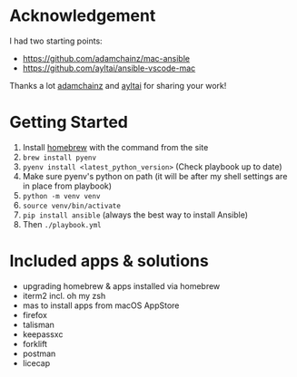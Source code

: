 Acknowledgement
===============

I had two starting points:
- https://github.com/adamchainz/mac-ansible
- https://github.com/ayltai/ansible-vscode-mac

Thanks a lot [adamchainz](https://github.com/adamchainz/mac-ansible/commits?author=adamchainz) and [ayltai](https://github.com/ayltai/ansible-vscode-mac/commits?author=ayltai) for sharing your work!


Getting Started
===============

1. Install [homebrew](http://brew.sh/) with the command from the site
2. `brew install pyenv`
3. `pyenv install <latest_python_version>` (Check playbook up to date)
4. Make sure pyenv's python on path (it will be after my shell settings are in place from playbook)
5. `python -m venv venv`
6. `source venv/bin/activate`
5. `pip install ansible` (always the best way to install Ansible)
6. Then `./playbook.yml`


Included apps & solutions
=========================

- upgrading homebrew & apps installed via homebrew
- iterm2 incl. oh my zsh
- mas to install apps from macOS AppStore
- firefox
- talisman
- keepassxc
- forklift
- postman
- licecap
